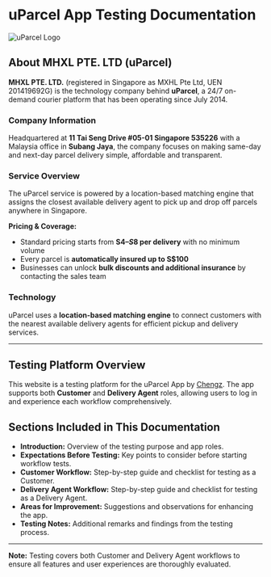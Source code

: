   
# uParcel App Testing Documentation

![uParcel Logo](https://uparcel.s3.us-west-2.amazonaws.com/uparcel/blog/cover/1696409567.718379_BestDeliveryAppinSingaporepng.png)

## About MHXL PTE. LTD (uParcel)

**MHXL PTE. LTD.** (registered in Singapore as MXHL Pte Ltd, UEN 201419692G) is the technology company behind **uParcel**, a 24/7 on-demand courier platform that has been operating since July 2014.

### Company Information

Headquartered at **11 Tai Seng Drive #05-01 Singapore 535226** with a Malaysia office in **Subang Jaya**, the company focuses on making same-day and next-day parcel delivery simple, affordable and transparent.

### Service Overview

The uParcel service is powered by a location-based matching engine that assigns the closest available delivery agent to pick up and drop off parcels anywhere in Singapore.

**Pricing & Coverage:**
- Standard pricing starts from **S$4–S$8 per delivery** with no minimum volume
- Every parcel is **automatically insured up to S$100**
- Businesses can unlock **bulk discounts and additional insurance** by contacting the sales team

### Technology

uParcel uses a **location-based matching engine** to connect customers with the nearest available delivery agents for efficient pickup and delivery services.

---

## Testing Platform Overview

This website is a testing platform for the uParcel App by <u>[Chengz](https://github.com/uparcelchengz)</u>. The app supports both **Customer** and **Delivery Agent** roles, allowing users to log in and experience each workflow comprehensively.

## Sections Included in This Documentation

- **Introduction:** Overview of the testing purpose and app roles.
- **Expectations Before Testing:** Key points to consider before starting workflow tests.
- **Customer Workflow:** Step-by-step guide and checklist for testing as a Customer.
- **Delivery Agent Workflow:** Step-by-step guide and checklist for testing as a Delivery Agent.
- **Areas for Improvement:** Suggestions and observations for enhancing the app.
- **Testing Notes:** Additional remarks and findings from the testing process.

---

**Note:** Testing covers both Customer and Delivery Agent workflows to ensure all features and user experiences are thoroughly evaluated.
